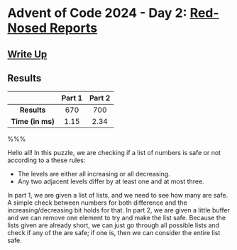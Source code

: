 # Advent of Code 2024 - Day 2: [Red-Nosed Reports](https://adventofcode.com/2024/day/2)

## [Write Up](https://codingap.github.io/advent-of-code/writeups/2024/day02)

## Results

|                  | **Part 1** | **Part 2** |
| :--------------: | :--------: | :--------: |
|   **Results**    | 670 | 700 |
| **Time (in ms)** | 1.15 | 2.34 |

%%%

Hello all! In this puzzle, we are checking if a list of numbers is safe or not according to a these rules:

- The levels are either all increasing or all decreasing.
- Any two adjacent levels differ by at least one and at most three.

In part 1, we are given a list of lists, and we need to see how many are safe. A simple check between numbers for both difference and the increasing/decreasing bit holds for that. In part 2, we are given a little buffer and we can remove one element to try and make the list safe. Because the lists given are already short, we can just go through all possible lists and check if any of the are safe; if one is, then we can consider the entire list safe.